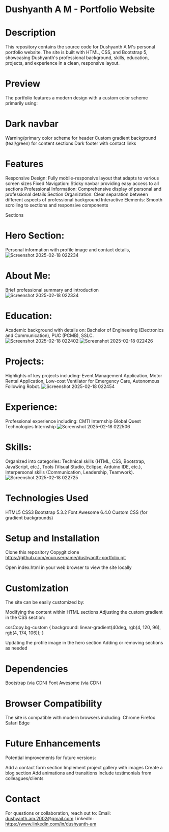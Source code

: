 # Dushyanth A M - Portfolio Website
# Description
This repository contains the source code for Dushyanth A M's personal portfolio website. The site is built with HTML, CSS, and Bootstrap 5, showcasing Dushyanth's professional background, skills, education, projects, and experience in a clean, responsive layout.
# Preview
The portfolio features a modern design with a custom color scheme primarily using:

# Dark navbar
Warning/primary color scheme for header
Custom gradient background (teal/green) for content sections
Dark footer with contact links

# Features
Responsive Design: Fully mobile-responsive layout that adapts to various screen sizes
Fixed Navigation: Sticky navbar providing easy access to all sections
Professional Information: Comprehensive display of personal and professional details
Section Organization: Clear separation between different aspects of professional background
Interactive Elements: Smooth scrolling to sections and responsive components

Sections

# Hero Section:
Personal information with profile image and contact details,
![Screenshot 2025-02-18 022234](https://github.com/user-attachments/assets/e63b51a2-7f75-4b73-8286-cf4aad3a74dc)

# About Me:
Brief professional summary and introduction
![Screenshot 2025-02-18 022334](https://github.com/user-attachments/assets/23ff5638-aadb-4032-bba9-231dd1debf7f)

# Education:
Academic background with details on:
Bachelor of Engineering (Electronics and Communication),
PUC (PCMB),
SSLC.
![Screenshot 2025-02-18 022402](https://github.com/user-attachments/assets/39a38eb4-11d2-45a7-9dea-7eae9a116dbc)
![Screenshot 2025-02-18 022426](https://github.com/user-attachments/assets/8ff9d028-39f7-4df2-b88e-c9a41a5f7c82)

# Projects:
Highlights of key projects including:
Event Management Application,
Motor Rental Application,
Low-cost Ventilator for Emergency Care,
Autonomous Following Robot.
![Screenshot 2025-02-18 022454](https://github.com/user-attachments/assets/f2713721-3046-49cc-984f-e4a296a71cba)

# Experience:
Professional experience including:
CMTI Internship
Global Quest Technologies Internship
![Screenshot 2025-02-18 022506](https://github.com/user-attachments/assets/6db4eb97-86a2-4280-abe2-58f20370a873)

# Skills:
Organized into categories:
Technical skills (HTML, CSS, Bootstrap, JavaScript, etc.),
Tools (Visual Studio, Eclipse, Arduino IDE, etc.),
Interpersonal skills (Communication, Leadership, Teamwork).
![Screenshot 2025-02-18 022725](https://github.com/user-attachments/assets/27aa5a04-1a70-4de1-aa79-7e3937772f2a)

# Technologies Used
HTML5
CSS3
Bootstrap 5.3.2
Font Awesome 6.4.0
Custom CSS (for gradient backgrounds)
# Setup and Installation
Clone this repository
Copygit clone https://github.com/yourusername/dushyanth-portfolio.git

Open index.html in your web browser to view the site locally

# Customization
The site can be easily customized by:

Modifying the content within HTML sections
Adjusting the custom gradient in the CSS section:

cssCopy.bg-custom {
    background: linear-gradient(40deg, rgb(4, 120, 96), rgb(4, 174, 106));
}

Updating the profile image in the hero section
Adding or removing sections as needed

# Dependencies
Bootstrap (via CDN)
Font Awesome (via CDN)

# Browser Compatibility
The site is compatible with modern browsers including:
Chrome
Firefox
Safari
Edge

# Future Enhancements
Potential improvements for future versions:

Add a contact form section
Implement project gallery with images
Create a blog section
Add animations and transitions
Include testimonials from colleagues/clients

# Contact
For questions or collaboration, reach out to:
Email: dushyanth.am.2002@gmail.com
LinkedIn: https://www.linkedin.com/in/dushyanth-am
